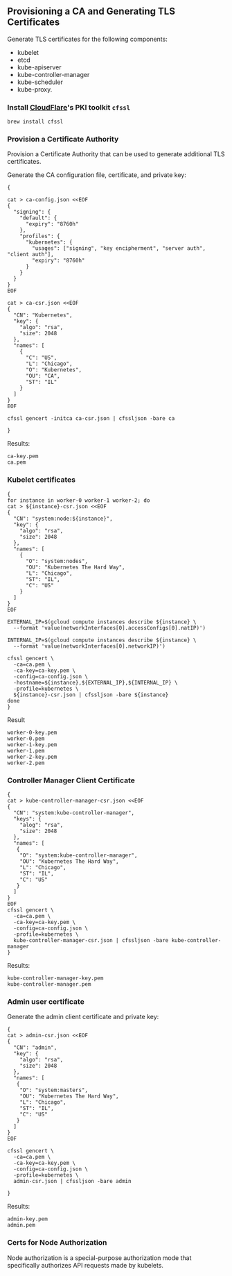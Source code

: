 
## Provisioning a CA and Generating TLS Certificates

 Generate TLS certificates for the following components: 
 * kubelet
 * etcd
 * kube-apiserver
 * kube-controller-manager
 * kube-scheduler 
 * kube-proxy.

### Install [CloudFlare](https://github.com/cloudflare/cfssl)'s PKI toolkit `cfssl`

```
brew install cfssl
```

### Provision a Certificate Authority

Provision a Certificate Authority that can be used to generate additional TLS certificates.

Generate the CA configuration file, certificate, and private key:

```
{

cat > ca-config.json <<EOF
{
  "signing": {
    "default": {
      "expiry": "8760h"
    },
    "profiles": {
      "kubernetes": {
        "usages": ["signing", "key encipherment", "server auth", "client auth"],
        "expiry": "8760h"
      }
    }
  }
}
EOF

cat > ca-csr.json <<EOF
{
  "CN": "Kubernetes",
  "key": {
    "algo": "rsa",
    "size": 2048
  },
  "names": [
    {
      "C": "US",
      "L": "Chicago",
      "O": "Kubernetes",
      "OU": "CA",
      "ST": "IL"
    }
  ]
}
EOF

cfssl gencert -initca ca-csr.json | cfssljson -bare ca

}
```

Results:

```
ca-key.pem
ca.pem
```

### Kubelet certificates

```
{
for instance in worker-0 worker-1 worker-2; do
cat > ${instance}-csr.json <<EOF
{
  "CN": "system:node:${instance}",
  "key": {
    "algo": "rsa",
    "size": 2048
  },
  "names": [
    {
      "O": "system:nodes",
      "OU": "Kubernetes The Hard Way",
      "L": "Chicago",
      "ST": "IL",
      "C": "US"
    }
  ]
}
EOF

EXTERNAL_IP=$(gcloud compute instances describe ${instance} \
  --format 'value(networkInterfaces[0].accessConfigs[0].natIP)')

INTERNAL_IP=$(gcloud compute instances describe ${instance} \
  --format 'value(networkInterfaces[0].networkIP)')

cfssl gencert \
  -ca=ca.pem \
  -ca-key=ca-key.pem \
  -config=ca-config.json \
  -hostname=${instance},${EXTERNAL_IP},${INTERNAL_IP} \
  -profile=kubernetes \
  ${instance}-csr.json | cfssljson -bare ${instance}
done
}
```
Result
```
worker-0-key.pem
worker-0.pem
worker-1-key.pem
worker-1.pem
worker-2-key.pem
worker-2.pem
```

###  Controller Manager Client Certificate
```
{
cat > kube-controller-manager-csr.json <<EOF
{
  "CN": "system:kube-controller-manager",
  "keys": {
    "alog": "rsa",
    "size": 2048
  },
  "names": [
   {
    "O": "system:kube-controller-manager",
    "OU": "Kubernetes The Hard Way",
    "L": "Chicago",
    "ST": "IL",
    "C": "US"
   }
  ]
}
EOF
cfssl gencert \
  -ca=ca.pem \
  -ca-key=ca-key.pem \
  -config=ca-config.json \
  -profile=kubernetes \
  kube-controller-manager-csr.json | cfssljson -bare kube-controller-manager
}
```

Results:
```
kube-controller-manager-key.pem
kube-controller-manager.pem
```

### Admin user certificate

Generate the admin client certificate and private key:
```
{
cat > admin-csr.json <<EOF
{
  "CN": "admin",
  "key": {
    "algo": "rsa",
    "size": 2048
  },
  "names": [
   {
    "O": "system:masters",
    "OU": "Kubernetes The Hard Way",
    "L": "Chicago",
    "ST": "IL",
    "C": "US"
   }
  ]
}
EOF

cfssl gencert \
  -ca=ca.pem \
  -ca-key=ca-key.pem \
  -config=ca-config.json \
  -profile=kubernetes \
  admin-csr.json | cfssljson -bare admin

}
```
Results:

```
admin-key.pem
admin.pem
```

### Certs for Node Authorization
Node authorization is a special-purpose authorization mode that specifically authorizes API requests made by kubelets.

